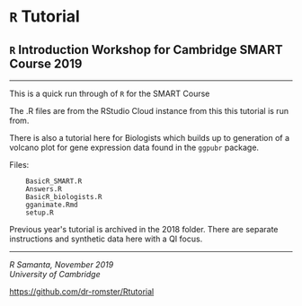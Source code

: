 # `R` Tutorial

`R` Introduction Workshop for Cambridge SMART Course 2019
---
---

This is a quick run through of `R` for the SMART Course

The .R files are from the RStudio Cloud instance from this this tutorial is run from.

There is also a tutorial here for Biologists which builds up to generation of a volcano plot for gene expression data found in the `ggpubr` package.

  


Files:

        BasicR_SMART.R
        Answers.R
        BasicR_biologists.R
        gganimate.Rmd
        setup.R

        
Previous year's tutorial is  archived in the 2018 folder. There are separate instructions and synthetic data here with a QI focus. 

___
*R Samanta, November 2019*  
*University of Cambridge*  


https://github.com/dr-romster/Rtutorial

